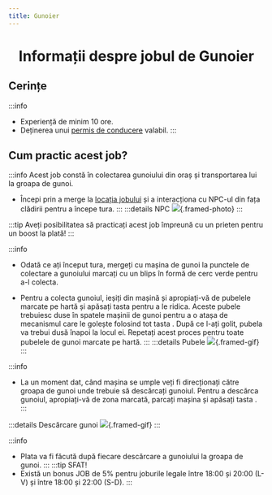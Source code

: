 ```yaml
---
title: Gunoier
---
```


<script setup> 
    import KeyIcon from '../.vitepress/components/KeyIcon.vue'
</script>

# <span class="title-font"><center>Informații despre jobul de Gunoier</center></span>

## <span class="header-font">Cerințe</span>

:::info
- Experiență de minim 10 ore.
- Deținerea unui [permis de conducere](/general/scoala) valabil.
:::

## <span class="header-font">Cum practic acest job?</span>

:::info
Acest job constă în colectarea gunoiului din oraș și transportarea lui la groapa de gunoi.

- Începi prin a merge la [locația jobului](locatii) și a interacționa cu NPC-ul din fața clădirii pentru a începe tura.
:::
:::details NPC
![](https://i.imgur.com/DbYjcl6.png){.framed-photo}
:::

:::tip 
Aveți posibilitatea să practicați acest job împreună cu un prieten pentru un boost la plată!
:::

:::info
- Odată ce ați început tura, mergeți cu mașina de gunoi la punctele de colectare a gunoiului marcați cu un blips în formă de cerc verde pentru a-l colecta.

- Pentru a colecta gunoiul, ieșiți din mașină și apropiați-vă de pubelele marcate pe hartă și apăsați tasta <KeyIcon keyType="e"/> pentru a le ridica. Aceste pubele trebuiesc duse în spatele mașinii de gunoi pentru a o atașa de mecanismul care le golește folosind tot tasta <KeyIcon keyType="e"/>. După ce l-ați golit, pubela va trebui dusă înapoi la locul ei. Repetați acest proces pentru toate pubelele de gunoi marcate pe hartă.
:::
:::details Pubele
![](https://i.imgur.com/jJwTiJg.gif){.framed-gif}
:::

:::info
- La un moment dat, când mașina se umple veți fi direcționați către groapa de gunoi unde trebuie să descărcați gunoiul. Pentru a descărca gunoiul, apropiați-vă de zona marcată, parcați mașina și apăsați tasta <KeyIcon keyType="e"/>.
:::

:::details Descărcare gunoi
![](https://i.imgur.com/BIVLn83.gif){.framed-gif}
:::

:::info
- Plata va fi făcută după fiecare descărcare a gunoiului la groapa de gunoi.
:::
:::tip SFAT!
- Există un bonus JOB de 5% pentru joburile legale între 18:00 și 20:00 (L-V) și între 18:00 și 22:00 (S-D).
:::